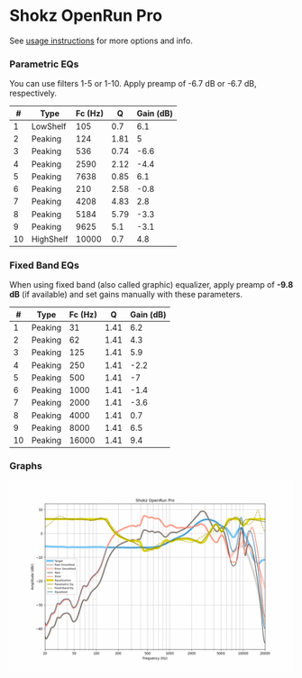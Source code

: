 # Shokz OpenRun Pro
See [usage instructions](https://github.com/jaakkopasanen/AutoEq#usage) for more options and info.

### Parametric EQs
You can use filters 1-5 or 1-10. Apply preamp of -6.7 dB or -6.7 dB, respectively.

|   # | Type      |   Fc (Hz) |    Q |   Gain (dB) |
|-----|-----------|-----------|------|-------------|
|   1 | LowShelf  |       105 | 0.7  |         6.1 |
|   2 | Peaking   |       124 | 1.81 |         5   |
|   3 | Peaking   |       536 | 0.74 |        -6.6 |
|   4 | Peaking   |      2590 | 2.12 |        -4.4 |
|   5 | Peaking   |      7638 | 0.85 |         6.1 |
|   6 | Peaking   |       210 | 2.58 |        -0.8 |
|   7 | Peaking   |      4208 | 4.83 |         2.8 |
|   8 | Peaking   |      5184 | 5.79 |        -3.3 |
|   9 | Peaking   |      9625 | 5.1  |        -3.1 |
|  10 | HighShelf |     10000 | 0.7  |         4.8 |

### Fixed Band EQs
When using fixed band (also called graphic) equalizer, apply preamp of **-9.8 dB** (if available) and set gains manually with these parameters.

|   # | Type    |   Fc (Hz) |    Q |   Gain (dB) |
|-----|---------|-----------|------|-------------|
|   1 | Peaking |        31 | 1.41 |         6.2 |
|   2 | Peaking |        62 | 1.41 |         4.3 |
|   3 | Peaking |       125 | 1.41 |         5.9 |
|   4 | Peaking |       250 | 1.41 |        -2.2 |
|   5 | Peaking |       500 | 1.41 |        -7   |
|   6 | Peaking |      1000 | 1.41 |        -1.4 |
|   7 | Peaking |      2000 | 1.41 |        -3.6 |
|   8 | Peaking |      4000 | 1.41 |         0.7 |
|   9 | Peaking |      8000 | 1.41 |         6.5 |
|  10 | Peaking |     16000 | 1.41 |         9.4 |

### Graphs
![](./Shokz%20OpenRun%20Pro.png)
